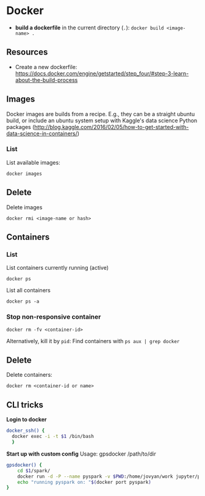 # Docker

- **build a dockerfile** in the current directory (`.`): `docker build <image-name> .`

## Resources

- Create a new dockerfile: <https://docs.docker.com/engine/getstarted/step_four/#step-3-learn-about-the-build-process>

## Images

Docker images are builds from a recipe. E.g., they can be a straight ubuntu build, or include an ubuntu system setup with Kaggle's data science Python packages (<http://blog.kaggle.com/2016/02/05/how-to-get-started-with-data-science-in-containers/>)

### List

List available images:

```
docker images
```

## Delete

Delete images

```
docker rmi <image-name or hash>
```

## Containers

### List

List containers currently running (active)

```
docker ps
```

List all containers

```
docker ps -a
```

### Stop non-responsive container

```
docker rm -fv <container-id>
```


Alternatively, kill it by `pid`:
Find containers with `ps aux | grep docker`

## Delete

Delete containers:

```
docker rm <container-id or name>
```


## CLI tricks

**Login to docker**

```bash
docker_ssh() {
  docker exec -i -t $1 /bin/bash
  }
```

**Start up with custom config**
Usage: gpsdocker /path/to/dir
```bash
gpsdocker() {
    cd $1/spark/
    docker run -d -P --name pyspark -v $PWD:/home/jovyan/work jupyter/pyspark-notebook:c1b0cf6bf4d6 start-notebook.sh --NotebookApp.token=''
    echo "running pyspark on: "$(docker port pyspark)
}

```
